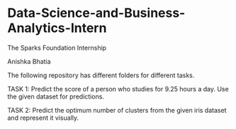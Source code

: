 # Data-Science-and-Business-Analytics-Intern
The Sparks Foundation Internship

Anishka Bhatia

The following repository has different folders for different tasks.

TASK 1: Predict the score of a person who studies for 9.25 hours a day. Use the given dataset for predictions.

TASK 2: Predict the optimum number of clusters from the given iris dataset and represent it visually.
